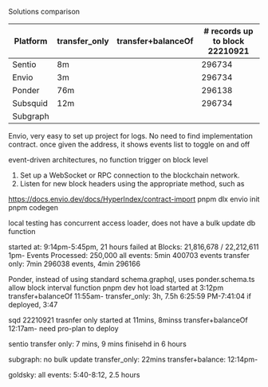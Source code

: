 Solutions comparison


| Platform   | transfer_only | transfer+balanceOf | # records up to block 22210921 |
|------------|--------------|-------------------|-------|
| Sentio     | 8m           |                   | 296734 |
| Envio      | 3m           |                   | 296734 |
| Ponder     | 76m          |                   | 296138 |
| Subsquid   | 12m          |                   | 296734 |
| Subgraph   |              |                   |       |


Envio, very easy to set up project for logs. No need to find implementation contract.
once given the address, it shows events list to toggle on and off

event-driven architectures, no function trigger on block level
1. Set up a WebSocket or RPC connection to the blockchain network.
2. Listen for new block headers using the appropriate method, such as

https://docs.envio.dev/docs/HyperIndex/contract-import
pnpm dlx envio init
pnpm codegen

local testing
has concurrent access loader, does not have a bulk update db function

started at: 9:14pm-5:45pm, 21 hours failed at Blocks: 21,816,678 / 22,212,611  1pm-
Events Processed: 250,000
all events: 5min 400703 events
transfer only: 7min 296038 events, 4min 296166


Ponder, instead of using standard schema.graphql, uses ponder.schema.ts 
allow block interval function
pnpm dev hot load
started at 3:12pm
transfer+balanceOf 11:55am-
transfer_only: 3h, 7.5h 6:25:59 PM-7:41:04
if deployed, 3:47

sqd 22210921
trasnfer only started at 11mins, 8minss
transfer+balanceOf 12:17am-
need pro-plan to deploy


sentio
transfer only: 7 mins, 9 mins
finisehd in 6 hours


subgraph: 
no bulk update
transfer_only: 22mins
transfer+balance: 12:14pm-


goldsky:
all events: 5:40-8:12, 2.5 hours